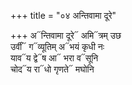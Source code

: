 +++
title = "०४ अन्तिवामा दूरे"

+++
अ᳓न्तिवामा दूरे᳓ अमि᳓त्रम् उछ  
उर्वीं᳓ ग᳓व्यूतिम् अ᳓भयं कृधी नः  
याव᳓य द्वे᳓ष आ᳓ भरा व᳓सूनि  
चोद᳓य रा᳓धो गृणते᳓ मघोनि